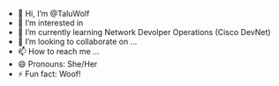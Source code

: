 - 👋 Hi, I’m @TaluWolf
- 👀 I’m interested in 
- 🌱 I’m currently learning Network Devolper Operations (Cisco DevNet)
- 💞️ I’m looking to collaborate on ...
- 📫 How to reach me ...
- 😄 Pronouns: She/Her
- ⚡ Fun fact: Woof!

<!---
TaluWolf/TaluWolf is a ✨ special ✨ repository because its `README.md` (this file) appears on your GitHub profile.
You can click the Preview link to take a look at your changes.
--->
